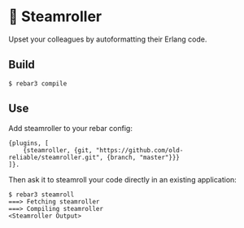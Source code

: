 🚂 Steamroller
=====

Upset your colleagues by autoformatting their Erlang code.

Build
-----

    $ rebar3 compile

Use
---

Add steamroller to your rebar config:

    {plugins, [
        {steamroller, {git, "https://github.com/old-reliable/steamroller.git", {branch, "master"}}}
    ]}.

Then ask it to steamroll your code directly in an existing application:

    $ rebar3 steamroll
    ===> Fetching steamroller
    ===> Compiling steamroller
    <Steamroller Output>
